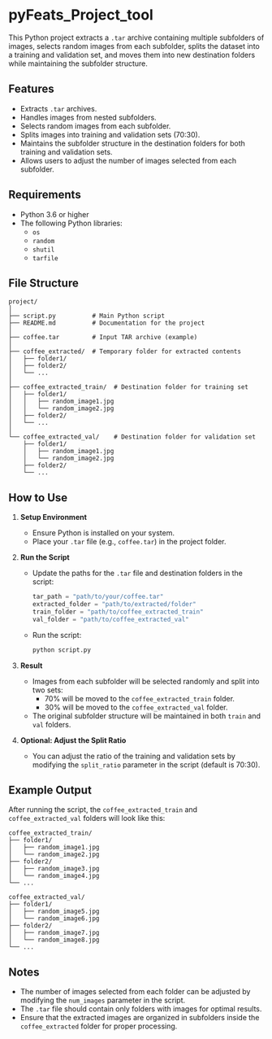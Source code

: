 # pyFeats_Project_tool

This Python project extracts a `.tar` archive containing multiple subfolders of images, selects random images from each subfolder, splits the dataset into a training and validation set, and moves them into new destination folders while maintaining the subfolder structure.

## Features
- Extracts `.tar` archives.
- Handles images from nested subfolders.
- Selects random images from each subfolder.
- Splits images into training and validation sets (70:30).
- Maintains the subfolder structure in the destination folders for both training and validation sets.
- Allows users to adjust the number of images selected from each subfolder.

## Requirements
- Python 3.6 or higher
- The following Python libraries:
  - `os`
  - `random`
  - `shutil`
  - `tarfile`

## File Structure
```plaintext
project/
│
├── script.py          # Main Python script
├── README.md          # Documentation for the project
│
├── coffee.tar         # Input TAR archive (example)
│
├── coffee_extracted/  # Temporary folder for extracted contents
│   ├── folder1/
│   ├── folder2/
│   └── ...
│
├── coffee_extracted_train/  # Destination folder for training set
│   ├── folder1/
│   │   ├── random_image1.jpg
│   │   └── random_image2.jpg
│   ├── folder2/
│   └── ...
│
└── coffee_extracted_val/    # Destination folder for validation set
    ├── folder1/
    │   ├── random_image1.jpg
    │   └── random_image2.jpg
    ├── folder2/
    └── ...
```

## How to Use

1. **Setup Environment**
   - Ensure Python is installed on your system.
   - Place your `.tar` file (e.g., `coffee.tar`) in the project folder.

2. **Run the Script**
   - Update the paths for the `.tar` file and destination folders in the script:
     ```python
     tar_path = "path/to/your/coffee.tar"
     extracted_folder = "path/to/extracted/folder"
     train_folder = "path/to/coffee_extracted_train"
     val_folder = "path/to/coffee_extracted_val"
     ```
   - Run the script:
     ```bash
     python script.py
     ```

3. **Result**
   - Images from each subfolder will be selected randomly and split into two sets: 
     - 70% will be moved to the `coffee_extracted_train` folder.
     - 30% will be moved to the `coffee_extracted_val` folder.
   - The original subfolder structure will be maintained in both `train` and `val` folders.

4. **Optional: Adjust the Split Ratio**
   - You can adjust the ratio of the training and validation sets by modifying the `split_ratio` parameter in the script (default is 70:30).

## Example Output
After running the script, the `coffee_extracted_train` and `coffee_extracted_val` folders will look like this:

```plaintext
coffee_extracted_train/
├── folder1/
│   ├── random_image1.jpg
│   └── random_image2.jpg
├── folder2/
│   ├── random_image3.jpg
│   └── random_image4.jpg
└── ...

coffee_extracted_val/
├── folder1/
│   ├── random_image5.jpg
│   └── random_image6.jpg
├── folder2/
│   ├── random_image7.jpg
│   └── random_image8.jpg
└── ...
```

## Notes
- The number of images selected from each folder can be adjusted by modifying the `num_images` parameter in the script.
- The `.tar` file should contain only folders with images for optimal results.
- Ensure that the extracted images are organized in subfolders inside the `coffee_extracted` folder for proper processing.
